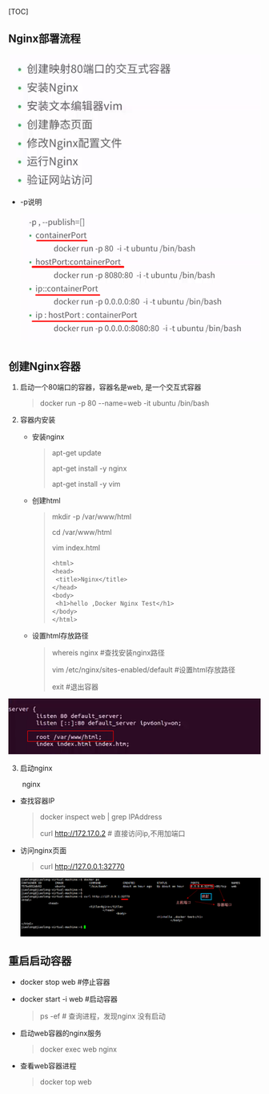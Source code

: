 [TOC]

## Nginx部署流程

![1565331375794](assets/1565331375794.png)

- -p说明

  ![1565331268590](assets/1565331268590.png)

  

  

## 创建Nginx容器

1. 启动一个80端口的容器，容器名是web, 是一个交互式容器

   > docker run -p 80 --name=web -it ubuntu /bin/bash

2. 容器内安装

   - 安装nginx

     > apt-get update
     >
     > apt-get install -y nginx
     >
     > apt-get install -y vim 

   - 创建html

     >mkdir -p /var/www/html
     >
     >cd /var/www/html
     >
     >vim index.html
     >
     >```
     ><html>
     ><head>
     >	<title>Nginx</title>
     ></head>
     ><body>
     >	<h1>hello ,Docker Nginx Test</h1>
     ></body>
     ></html>
     >```
     >
     >

   - 设置html存放路径

     > whereis nginx 	#查找安装nginx路径
     >
     > vim /etc/nginx/sites-enabled/default 	#设置html存放路径
     >
     > exit #退出容器

![1565336153124](assets/1565336153124.png)



3. 启动nginx

   ​	nginx  

- 查找容器IP

  > docker inspect web | grep IPAddress
  >
  > curl http://172.17.0.2 # 直接访问ip,不用加端口

- 访问nginx页面

  > curl http://127.0.0.1:32770

  ![1565336714521](assets/1565336714521.png)



## 重启启动容器

- docker stop web  #停止容器

- docker start -i web #启动容器

  > ps -ef  # 查询进程，发现nginx 没有启动

  

- 启动web容器的nginx服务

  > docker exec web nginx  

- 查看web容器进程

  >  docker top web 

